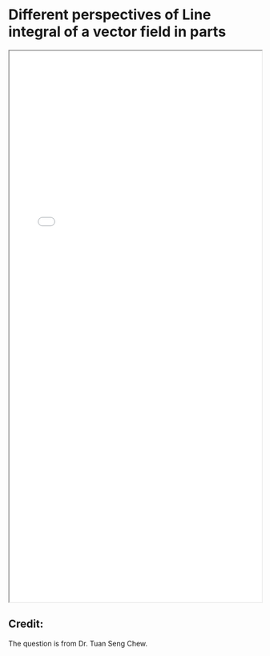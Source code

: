 # Different perspectives of Line integral of a vector field in parts


<!--more-->

<iframe src="./pdf/line_integral_of_vector_field.pdf" height="1100px" width="100%"></iframe>

## Credit:
The question is from Dr. Tuan Seng Chew.

